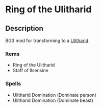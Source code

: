 # Ring of the Ulitharid

## Description

BG3 mod for transforming to a [Ulitharid](https://forgottenrealms.fandom.com/wiki/Ulitharid).

### Items

- Ring of the Ulitharid
- Staff of Ilsensine

### Spells

- Ulitharid Domination (Dominate person)
- Ulitharid Domination (Dominate beast)